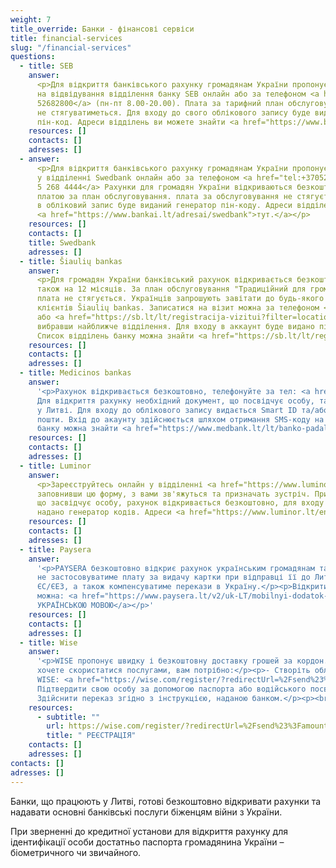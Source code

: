 ```yaml
---
weight: 7
title_override: Банки - фінансові сервіси
title: financial-services
slug: "/financial-services"
questions:
  - title: SEB
    answer:
      <p>Для відкриття банківського рахунку громадянам України пропонується записатися
      на відвідування відділення банку SEB онлайн або за телефоном <a href="tel:+37052682800">+370
      52682800</a> (пн-пт 8.00-20.00). Плата за тарифний план обслуговування Sumanu
      не стягуватиметься. Для входу до свого облікового запису буде видано згенерований
      пін-код. Адреси відділень ви можете знайти <a href="https://www.bankai.lt/adresai/seb">тут.</a></p>
    resources: []
    contacts: []
    adresses: []
  - answer:
      <p>Для відкриття банківського рахунку громадянам України пропонується зареєструватися
      у відділенні Swedbank онлайн або за телефоном <a href="tel:+37052684444">+370
      5 268 4444</a> Рахунки для громадян України відкриваються безкоштовно та не обкладаються
      платою за план обслуговування. плата за обслуговування не стягується. Для входу
      в обліковий запис буде виданий генератор пін-коду. Адреси відділень можна знайти
      <a href="https://www.bankai.lt/adresai/swedbank">тут.</a></p>
    resources: []
    contacts: []
    title: Swedbank
    adresses: []
  - title: Šiaulių bankas
    answer:
      <p>Для громадян України банківський рахунок відкривається безкоштовно, а
      також на 12 місяців. За план обслуговування "Традиційний для громадян України"
      плата не стягується. Українців запрошують завітати до будь-якого відділу обслуговування
      клієнтів Šiaulių bankas. Записатися на візит можна за телефоном <a href="tel:1813">1813</a>
      або <a href="https://sb.lt/lt/registracija-vizitui?filter=locations&amp;searchForLocation=&amp;works-weekends=false&amp;deposit-money=false&amp;service-type=branchAndBank&amp;works-full-day=falseby">онлайн</a>,
      вибравши найближче відділення. Для входу в аккаунт буде видано пін-код, що генерується.
      Список відділень банку можна знайти <a href="https://sb.lt/lt/registracija-vizitui?filter=locations&amp;searchForLocation=&amp;works-weekends=false&amp;deposit-money=false&amp;service-type=branchAndBank&amp;works-full-day=false">тут.</a></p>
    resources: []
    contacts: []
    adresses: []
  - title: Medicinos bankas
    answer:
      '<p>Рахунок відкривається безкоштовно, телефонуйте за тел: <a href="tel:19300">19300</a>.
      Для відкриття рахунку необхідний документ, що посвідчує особу, та дозвіл на проживання
      у Литві. Для входу до облікового запису видається Smart ID та/або доступ до електронної
      пошти. Вхід до акаунту здійснюється шляхом отримання SMS-коду на телефон. Філії
      банку можна знайти <a href="https://www.medbank.lt/lt/banko-padaliniai">тут.</a></p>'
    resources: []
    contacts: []
    adresses: []
  - title: Luminor
    answer:
      <p>Зареєструйтесь онлайн у відділенні <a href="https://www.luminor.lt/lt/stat-klientom-luminor#dannie-klienta">банку</a>,
      заповнивши цю форму, з вами зв'яжуться та призначать зустріч. При собі мати документ,
      що засвідчує особу, рахунок відкривається безкоштовно, для входу до системи буде
      надано генератор кодів. Адреси <a href="https://www.luminor.lt/en/opening-account-ukrainian-citizens">філій</a>.</p>
    resources: []
    contacts: []
    adresses: []
  - title: Paysera
    answer:
      '<p>PAYSERA безкоштовно відкриє рахунок українським громадянам та бізнесу,
      не застосовуватиме плату за видачу картки при відправці її до Литви та інших країн
      ЄС/ЄЕЗ, а також компенсуватиме перекази в Україну.</p><p>Відкрити рахунок в inetrnet
      можна: <a href="https://www.paysera.lt/v2/uk-LT/mobilnyi-dodatok-paysera">ІНФОРМАЦІЯ
      УКРАЇНСЬКОЮ МОВОЮ</a></p>'
    resources: []
    contacts: []
    adresses: []
  - title: Wise
    answer:
      '<p>WISE пропонує швидку і безкоштовну доставку грошей за кордон. Якщо ви
      хочете скористатися послугами, вам потрібно:</p><p>- Створіть обліковий запис
      WISE: <a href="https://wise.com/register/?redirectUrl=%2Fsend%23%3Famount%3D1000%26sourceCurrency%3DGBP%26targetCurrency%3DEUR%26fixedTarget%3Dfalse%26guaranteedFixedTarget%3Dfalse%26paymentOptionType%3DREGULAR&amp;country=LT&amp;fbclid=IwAR2ltUyX2SYoV_KBsBwpv6CxXL-YI5nIn1aJmwIH3ws4dc1QryST_rsYemY#/email">РЕЄСТРАЦІЯ</a></p><p>-
      Підтвердити свою особу за допомогою паспорта або водійського посвідчення;</p><p>-
      Здійснити переказ згідно з інструкцією, наданою банком.</p><p><br></p>'
    resources:
      - subtitle: ""
        url: https://wise.com/register/?redirectUrl=%2Fsend%23%3Famount%3D1000%26sourceCurrency%3DGBP%26targetCurrency%3DEUR%26fixedTarget%3Dfalse%26guaranteedFixedTarget%3Dfalse%26paymentOptionType%3DREGULAR&country=LT&fbclid=IwAR2ltUyX2SYoV_KBsBwpv6CxXL-YI5nIn1aJmwIH3ws4dc1QryST_rsYemY#/email
        title: " РЕЄСТРАЦІЯ"
    contacts: []
    adresses: []
contacts: []
adresses: []
---
```


Банки, що працюють у Литві, готові безкоштовно відкривати рахунки та надавати основні банківські послуги біженцям війни з України.

При зверненні до кредитної установи для відкриття рахунку для ідентифікації особи достатньо паспорта громадянина України – біометричного чи звичайного.
